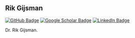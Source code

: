 ## Rik Gijsman

[![GitHub Badge](https://img.shields.io/github/followers/giswqs?style=social)](https://github.com/rgijsman?tab=followers)
[![Google Scholar Badge](https://img.shields.io/badge/Google-Scholar-lightgrey)](https://scholar.google.nl/citations?user=FVY4OXgAAAAJ&hl=en)
[![LinkedIn Badge](https://img.shields.io/badge/My-LinkedIn-blue)](https://www.linkedin.com/in/rikgijsman)

Dr. Rik Gijsman.
